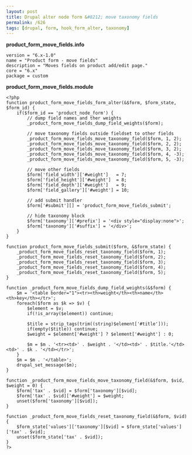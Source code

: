 ```yaml
---
layout: post
title: Drupal alter node form &#8212; move taxonomy fields
permalink: /626
tags: [drupal, form, hook_form_alter, taxonomy]
---
```


**product_form_move_fields.info**


    version = "6.x-1.0"
    name = "Product form - move fields"
    description = "Moves fields on product add/edit page."
    core = "6.x"
    package = custom


**product_form_move_fields.module**


    <?php
    function product_form_move_fields_form_alter(&$form, $form_state, $form_id) {
        if($form_id == 'product_node_form') {
            // dump field names and ther weights
            _product_form_move_fields_dump_field_weights($form);

            // move taxonomy fields outside fieldset to other fields
            _product_form_move_fields_move_taxonomy_field($form, 1, 2);
            _product_form_move_fields_move_taxonomy_field($form, 2, 2);
            _product_form_move_fields_move_taxonomy_field($form, 3, 2);
            _product_form_move_fields_move_taxonomy_field($form, 4, -3);
            _product_form_move_fields_move_taxonomy_field($form, 5, -3);

            // move other fields
            $form['field_width']['#weight']   = 7;
            $form['field_height']['#weight']  = 8;
            $form['field_depth']['#weight']   = 9;
            $form['field_gallery']['#weight'] = 10;

            // add submit handler
            $form['#submit'][] = 'product_form_move_fields_submit';

            // hide taxonomy block
            $form['taxonomy']['#prefix'] = '<div style="display:none">';
            $form['taxonomy']['#suffix'] = '</div>';
        }
    }

    function product_form_move_fields_submit($form, &$form_state) {
        _product_form_move_fields_reset_taxonomy_field($form, 1);
        _product_form_move_fields_reset_taxonomy_field($form, 2);
        _product_form_move_fields_reset_taxonomy_field($form, 3);
        _product_form_move_fields_reset_taxonomy_field($form, 4);
        _product_form_move_fields_reset_taxonomy_field($form, 5);
    }

    function _product_form_move_fields_dump_field_weights(&$form) {
        $m = '<table border="1"><tr><th>weight</th><th>name</th><th>key</th></tr>';
        foreach($form as $k => $v) {
            $element = $v;
            if(!is_array($element)) continue;

            $title = strip_tags(trim((string)$element['#title']));
            if(empty($title)) continue;
            $weight = $element['#weight'] ? $element['#weight'] : 0;

            $m = $m . '<tr><td>' . $weight . '</td><td>' . $title.'</td><td>' . $k . '</td></tr>';
        }
        $m = $m . '</table>';
        drupal_set_message($m);
    }

    function _product_form_move_fields_move_taxonomy_field(&$form, $vid, $weight = 0) {
        $form['tax' . $vid] = $form['taxonomy'][$vid];
        $form['tax' . $vid]['#weight'] = $weight;
        unset($form['taxonomy'][$vid]);
    }

    function _product_form_move_fields_reset_taxonomy_field(&$form, $vid) {
        $form_state['values']['taxonomy'][$vid] = $form_state['values']['tax' . $vid];
        unset($form_state['tax' . $vid]);
    }
    ?>

